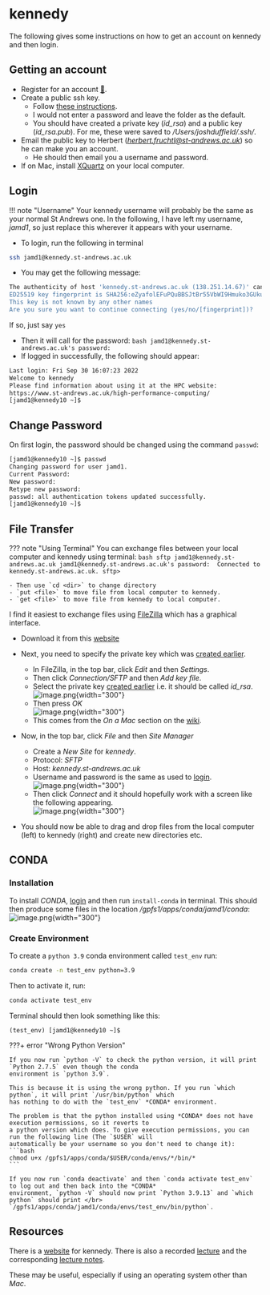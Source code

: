 # kennedy
The following gives some instructions on how to get an account on kennedy and then login.
## Getting an account
- Register for an account [🔗](https://www.st-andrews.ac.uk/high-performance-computing/register/access.htm).
- Create a public ssh key.
    - Follow [these instructions](https://www.siteground.co.uk/kb/how_to_generate_an_ssh_key_pair_in_mac_os/).
    - I would not enter a password and leave the folder as the default.
    - You should have created a private key (*id_rsa*) and a public key (*id_rsa.pub*). For me, these were saved to 
    */Users/joshduffield/.ssh/*.
- Email the public key to Herbert (*herbert.fruchtl@st-andrews.ac.uk*) so he can make you an account.
    - He should then email you a username and password.
- If on Mac, install [XQuartz](https://www.xquartz.org/) on your local computer.

## Login
!!! note "Username"
	Your kennedy username will probably be the same as your normal St Andrews one. In the following, I have left 
	my username, *jamd1*, so just replace this wherever it appears with your username.

- To login, run the following in terminal
```bash
ssh jamd1@kennedy.st-andrews.ac.uk
```
- You may get the following message:
```bash
The authenticity of host 'kennedy.st-andrews.ac.uk (138.251.14.67)' can't be established.
ED25519 key fingerprint is SHA256:eZyafolEFuPQuBBSJtBr55VbWI9Hmuko3GUkuV0vfaw.
This key is not known by any other names
Are you sure you want to continue connecting (yes/no/[fingerprint])?
```
If so, just say `yes`
- Then it will call for the password:
      ```bash
      jamd1@kennedy.st-andrews.ac.uk's password:
      ```
- If logged in successfully, the following should appear:
```bash
Last login: Fri Sep 30 16:07:23 2022
Welcome to kennedy
Please find information about using it at the HPC website:
https://www.st-andrews.ac.uk/high-performance-computing/
[jamd1@kennedy10 ~]$
```

## Change Password
On first login, the password should be changed using the command `passwd`:
```bash
[jamd1@kennedy10 ~]$ passwd
Changing password for user jamd1.
Current Password: 
New password: 
Retype new password: 
passwd: all authentication tokens updated successfully.
[jamd1@kennedy10 ~]$ 
```

## File Transfer
??? note "Using Terminal"
    You can exchange files between your local computer and kennedy using terminal:
    ```bash
    sftp jamd1@kennedy.st-andrews.ac.uk
    jamd1@kennedy.st-andrews.ac.uk's password: 
    Connected to kennedy.st-andrews.ac.uk.
    sftp> 
    ```

    - Then use `cd <dir>` to change directory
    - `put <file>` to move file from local computer to kennedy.
    - `get <file>` to move file from kennedy to local computer.

I find it easiest to exchange files using [FileZilla](https://filezilla-project.org/) which has a graphical interface.

- Download it from this [website](https://filezilla-project.org/download.php?type=client#close)
- Next, you need to specify the private key which was [created earlier](#getting-an-account).
    - In FileZilla, in the top bar, click *Edit* and then *Settings*.
    - Then click *Connection/SFTP* and then *Add key file*.
    - Select the private key [created earlier](#getting-an-account) i.e. it should be called *id_rsa*. <br>
    ![image.png](../images/getting_started/kennedy/private_key.png){width="300"}
    - Then press *OK* <br>
    ![image.png](../images/getting_started/kennedy/private_key_confirm.png){width="300"}
    - This comes from the *On a Mac* section on the [wiki](https://wiki.filezilla-project.org/Howto#On_a_Mac). 

- Now, in the top bar, click *File* and then *Site Manager*
    - Create a *New Site* for *kennedy*.
    - Protocol: *SFTP*
    - Host: *kennedy.st-andrews.ac.uk*
    - Username and password is the same as used to [login](#login). <br>
    ![image.png](../images/getting_started/kennedy/site_manager.png){width="300"}
    - Then click *Connect* and it should hopefully work with a screen like the following appearing. <br>
    ![image.png](../images/getting_started/kennedy/connect.png){width="300"}
- You should now be able to drag and drop files from the local computer (left) to kennedy (right) and create new 
directories etc.

## CONDA
### Installation
To install *CONDA*, [login](#login) and then run `install-conda` in terminal.
This should then produce some files in the location */gpfs1/apps/conda/jamd1/conda*: <br>
 ![image.png](../images/getting_started/kennedy/conda.png){width="300"}

### Create Environment
To create a `python 3.9` conda environment called `test_env` run:
```bash
conda create -n test_env python=3.9
```
Then to activate it, run:
```bash
conda activate test_env
```
Terminal should then look something like this:
```
(test_env) [jamd1@kennedy10 ~]$
```
???+ error "Wrong Python Version"

    If you now run `python -V` to check the python version, it will print `Python 2.7.5` even though the conda 
    environment is `python 3.9`.
    
    This is because it is using the wrong python. If you run `which python`, it will print `/usr/bin/python` which 
    has nothing to do with the `test_env` *CONDA* environment.

    The problem is that the python installed using *CONDA* does not have execution permissions, so it reverts to 
    a python version which does. To give execution permissions, you can run the following line (The `$USER` will 
    automatically be your username so you don't need to change it):
    ```bash
    chmod u+x /gpfs1/apps/conda/$USER/conda/envs/*/bin/*
    ```

    If you now run `conda deactivate` and then `conda activate test_env` to log out and then back into the *CONDA* 
    environment, `python -V` should now print `Python 3.9.13` and `which python` should print </br>
    `/gpfs1/apps/conda/jamd1/conda/envs/test_env/bin/python`.


## Resources
There is a [website](https://www.st-andrews.ac.uk/high-performance-computing/) for kennedy. There is also
a recorded 
[lecture](https://st-andrews.cloud.panopto.eu/Panopto/Pages/Viewer.aspx?id=cfe68199-3d75-42c5-97de-ad3b00f42710)
and the corresponding 
[lecture notes](https://www.st-andrews.ac.uk/assets/university/high-performance-computing/documents/kennedy_intro_June21.pdf).

These may be useful, especially if using an operating system other than *Mac*.
